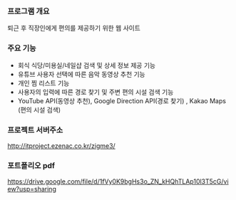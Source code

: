 ### 프로그램 개요
퇴근 후 직장인에게 편의를 제공하기 위한 웹 사이트


### 주요 기능
- 회식 식당/미용실/네일샵 검색 및 상세 정보 제공 기능
- 유튜브 사용자 선택에 따른 음악 동영상 추천 기능
- 개인 찜 리스트 기능
- 사용자의 입력에 따른 경로 찾기 및 주변 편의 시설 검색 기능
- YouTube API(동영상 추천), Google Direction API(경로 찾기) , Kakao Maps (편의 시설 검색)

### 프로젝트 서버주소
http://itproject.ezenac.co.kr/zigme3/

### 포트폴리오 pdf 
https://drive.google.com/file/d/1fVy0K9bgHs3o_ZN_kHQhTLAp10l3T5cG/view?usp=sharing
